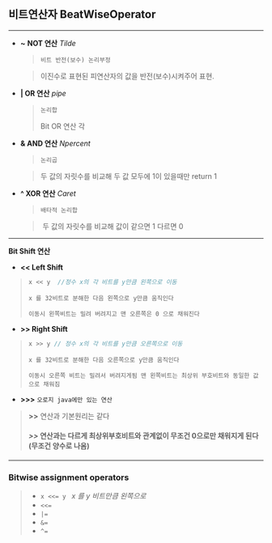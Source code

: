 ## 비트연산자 BeatWiseOperator

---

* **~**  **NOT 연산** *Tilde*

  > `비트 반전(보수) 논리부정 `

  > 이진수로 표현된 피연산자의 값을 반전(보수)시켜주어 표현.

* **| OR 연산** *pipe*

  >`논리합`
  >
  >Bit OR 연산 각

* **& AND 연산** *Npercent* 

  >`논리곱`

  > 두 값의 자릿수를 비교해 두 값 모두에 1이 있을때만 return 1

* **^ XOR 연산** *Caret*

  > `배타적 논리합`

  > ​	두 값의 자릿수를 비교해 값이 같으면 1 다르면 0

---

**Bit Shift 연산**

* **<< Left Shift**

> ````java
> x << y  //정수 x의 각 비트를 y만큼 왼쪽으로 이동
> ````
>
>  `x 를 32비트로 분해한 다음 왼쪽으로 y만큼 움직인다`
>
> `이동시 왼쪽비트는 밀려 버려지고 맨 오른쪽은 0 으로 채워진다`

* **>> Right Shift**

> ```java
> x >> y // 정수 x의 각 비트를 y만큼 오른쪽으로 이동
> ```
>
> `x 를 32비트로 분해한 다음 오른쪽으로 y만큼 움직인다`
>
> `이동시 오른쪽 비트는 밀려서 버려지게됨 맨 왼쪽비트는 최상위 부호비트와 동일한 값으로 채워짐`

* **>>>** `오로지 java에만 있는 연산`

> **>>** 연산과 기본원리는 같다
>
> #### *>>* 연산과는 다르게 최상위부호비트와 관계없이  무조건 0으로만 채워지게 된다(무조건 양수로 나옴)

---

### Bitwise assignment operators

> - `x <<= y `  _x 를 y 비트만큼 왼쪽으로_
> -  `<<=`
> - `|=`
> - `&=`
> - `^=`

